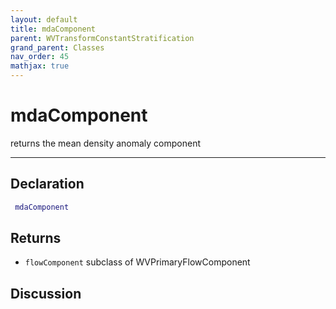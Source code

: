 ```yaml
---
layout: default
title: mdaComponent
parent: WVTransformConstantStratification
grand_parent: Classes
nav_order: 45
mathjax: true
---
```


#  mdaComponent

returns the mean density anomaly component


---

## Declaration
```matlab
 mdaComponent
```
## Returns
+ `flowComponent`  subclass of WVPrimaryFlowComponent

## Discussion

        
